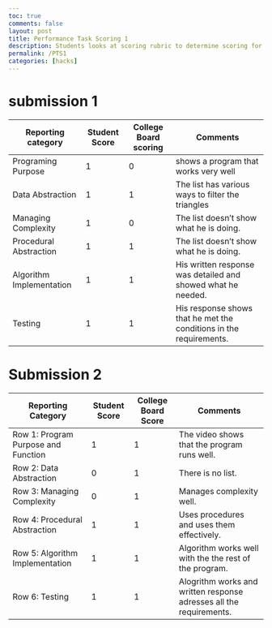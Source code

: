 ```yaml
---
toc: true
comments: false
layout: post
title: Performance Task Scoring 1
description: Students looks at scoring rubric to determine scoring for the performance task
permalink: /PTS1
categories: [hacks] 
---
```


# submission 1
| Reporting category | Student Score | College Board scoring| Comments             |
|--------------------|---------------|----------------------|----------------------|
| Programing Purpose |1              |0                     |      shows a program that works very well             |
| Data Abstraction   |1              |1                     |    The list has various ways to filter the triangles                  |
| Managing Complexity|1              |0                     |    The list doesn’t show what he is doing.                  |
|Procedural Abstraction|1            |1                     |     The list doesn’t show what he is doing.                 |
|Algorithm Implementation|1          |1                     |   His written response was detailed and showed what he needed.                   |
|Testing             |1              |1                     |  His response shows that he met the conditions in the requirements.                    |

# Submission 2
| Reporting Category | Student Score | College Board Score | Comments |
| - | - | - | - |
| Row 1: Program Purpose and Function | 1 | 1 | The video shows that the program runs well. |
| Row 2: Data Abstraction | 0 | 1 | There is no list. |
| Row 3: Managing Complexity | 0 | 1 | Manages complexity well. |
| Row 4: Procedural Abstraction | 1 | 1 | Uses procedures and uses them effectively. |
| Row 5: Algorithm Implementation | 1 | 1 | Algorithm works well with the the rest of the program. |
| Row 6: Testing | 1 | 1 | Alogrithm works and written response adresses all the requirements. |